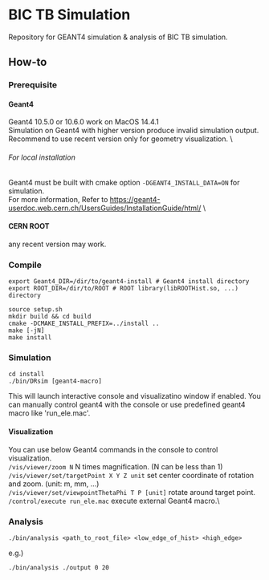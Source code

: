 # BIC TB Simulation
Repository for GEANT4 simulation &amp; analysis of BIC TB simulation.

## How-to
### Prerequisite
    
#### Geant4
Geant4 10.5.0 or 10.6.0 work on MacOS 14.4.1\
Simulation on Geant4 with higher version produce invalid simulation output.\
Recommend to use recent version only for geometry visualization.
\
###### For local installation
Geant4 must be built with cmake option `-DGEANT4_INSTALL_DATA=ON` for simulation.
\
For more information, Refer to https://geant4-userdoc.web.cern.ch/UsersGuides/InstallationGuide/html/
\
#### CERN ROOT
any recent version may work.

### Compile

    export Geant4_DIR=/dir/to/geant4-install # Geant4 install directory
    export ROOT_DIR=/dir/to/ROOT # ROOT library(libROOTHist.so, ...) directory
    
    source setup.sh
    mkdir build && cd build
    cmake -DCMAKE_INSTALL_PREFIX=../install ..
    make [-jN]
    make install

### Simulation
    
    cd install
    ./bin/DRsim [geant4-macro]
This will launch interactive console and visualizatino window if enabled.
You can manually control geant4 with the console or use predefined geant4 macro like 'run_ele.mac'.

#### Visualization
You can use below Geant4 commands in the console to control visualization.
\
`/vis/viewer/zoom N` N times magnification. (N can be less than 1)\
`/vis/viewer/set/targetPoint X Y Z unit` set center coordinate of rotation and zoom. (unit: m, mm, ...)\
`/vis/viewer/set/viewpointThetaPhi T P [unit]` rotate around target point.\
`/control/execute run_ele.mac` execute external Geant4 macro.\

### Analysis

    ./bin/analysis <path_to_root_file> <low_edge_of_hist> <high_edge>

e.g.)

    ./bin/analysis ./output 0 20
